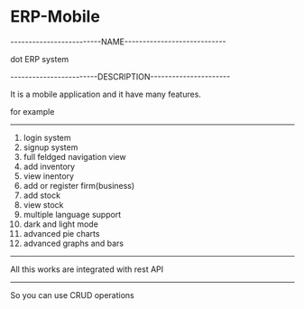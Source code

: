 # ERP-Mobile

-------------------------NAME----------------------------

dot ERP system

------------------------DESCRIPTION----------------------

It is a mobile application and it have many features.

for example 

----------------------
1. login system
2. signup system
4. full feldged navigation view
3. add inventory
4. view inentory
5. add or register firm(business)
6. add stock 
7. view stock
8. multiple language support
9. dark and light mode
10. advanced pie charts
11. advanced graphs and bars

------------------------
All this works are integrated with rest API 

------------------------

So you can use CRUD operations

